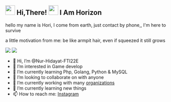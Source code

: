 <h2> <img src="https://user-images.githubusercontent.com/65858180/137293079-2440dbff-e887-4b1d-802c-49d49dcfd664.gif" width="30" /> Hi,There! <img src="https://user-images.githubusercontent.com/65858180/137293369-94c631b6-8a17-4256-927a-070da186734c.gif" width="30" /> I Am Horizon </h2>

hello my name is Hori, I come from earth, just contact by phone,, I'm here to survive

a little motivation from me:
be like armpit hair, even if squeezed it still grows

<img src="https://media.tenor.com/VRtIQ2z88F8AAAAC/anime-smile.gif">

<img src="https://user-images.githubusercontent.com/65858180/137301567-37e84890-e360-4f86-9dcc-127ff7f4f85b.gif" >


- 👋 Hi, I’m @Nur-Hidayat-FTI22E
- 👀 I’m interested in Game develop
- 🌱 I’m currently learning Php, Golang, Python & MySQL
- 💞️ I’m looking to collaborate on with anyone
- 🔭 I’m currently working with many [organizations](https://coconut.or.id/contact)
- 🌱 I’m currently learning new things
- 📫 How to reach me: [Instagram](https://www.instagram.com/dayt_._/)
